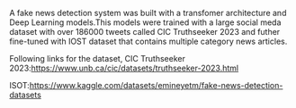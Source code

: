 A fake news detection system was built with a transfomer architecture and Deep Learning models.This models were trained with a large social meda dataset with over 186000 tweets called CIC Truthseeker 2023 and futher fine-tuned with IOST dataset that contains multiple category news articles.

Following links for the dataset,
CIC Truthseeker 2023:https://www.unb.ca/cic/datasets/truthseeker-2023.html

ISOT:https://www.kaggle.com/datasets/emineyetm/fake-news-detection-datasets
